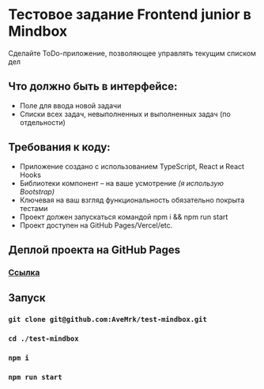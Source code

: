 # Тестовое задание Frontend junior в Mindbox             

Сделайте ToDo-приложение, позволяющее управлять текущим списком дел           

## Что должно быть в интерфейсе:     

* Поле для ввода новой задачи          
* Списки всех задач, невыполненных и выполненных задач (по отдельности)        


## Требования к коду:           
* Приложение создано с использованием TypeScript, React и React Hooks
* Библиотеки компонент – на ваше усмотрение _(я использую Bootstrap)_
* Ключевая на ваш взгляд функциональность обязательно покрыта тестами
* Проект должен запускаться командой npm i && npm run start
* Проект доступен на GitHub Pages/Vercel/etc.

## Деплой проекта на GitHub Pages

### [Ссылка](https://avemrk.github.io/test-mindbox/)

## Запуск 

### `git clone git@github.com:AveMrk/test-mindbox.git`

### `cd ./test-mindbox`

### `npm i`

### `npm run start`
